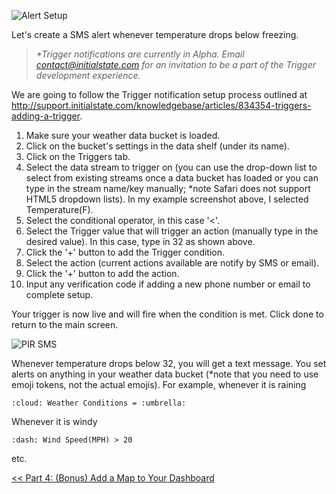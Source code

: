 ![Alert Setup](https://github.com/InitialState/wunderground-sensehat/wiki/img/AlertSetup.jpg)

Let's create a SMS alert whenever temperature drops below freezing.  

> _*Trigger notifications are currently in Alpha. Email contact@initialstate.com for an invitation to be a part of the Trigger development experience._

We are going to follow the Trigger notification setup process outlined at http://support.initialstate.com/knowledgebase/articles/834354-triggers-adding-a-trigger.  

1. Make sure your weather data bucket is loaded.
2. Click on the bucket's settings in the data shelf (under its name).
3. Click on the Triggers tab.
4. Select the data stream to trigger on (you can use the drop-down list to select from existing streams once a data bucket has loaded or you can type in the stream name/key manually; *note Safari does not support HTML5 dropdown lists). In my example screenshot above, I selected Temperature(F).
5. Select the conditional operator, in this case '<'.
6. Select the Trigger value that will trigger an action (manually type in the desired value). In this case, type in 32 as shown above.
7. Click the '+' button to add the Trigger condition.
8. Select the action (current actions available are notify by SMS or email).
9. Click the '+' button to add the action.
10. Input any verification code if adding a new phone number or email to complete setup.

Your trigger is now live and will fire when the condition is met. Click done to return to the main screen.

![PIR SMS](https://github.com/InitialState/wunderground-sensehat/wiki/img/AlertSMS.jpg)

Whenever temperature drops below 32, you will get a text message. You set alerts on anything in your weather data bucket (*note that you need to use emoji tokens, not the actual emojis).  For example, whenever it is raining 
```
:cloud: Weather Conditions = :umbrella:
```
Whenever it is windy 
```
:dash: Wind Speed(MPH) > 20
``` 
etc.

[<< Part 4: (Bonus) Add a Map to Your Dashboard](Part-4.-Add-a-Map-to-Your-Dashboard)